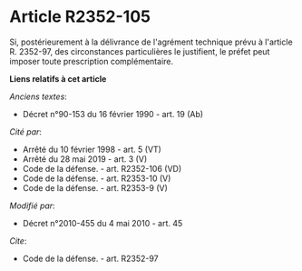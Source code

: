 # Article R2352-105

Si, postérieurement à la délivrance de l'agrément technique prévu à l'article R. 2352-97, des circonstances particulières le
justifient, le préfet peut imposer toute prescription complémentaire.

**Liens relatifs à cet article**

_Anciens textes_:

  - Décret n°90-153 du 16 février 1990 - art. 19 (Ab)

_Cité par_:

  - Arrêté du 10 février 1998 - art. 5 (VT)
  - Arrêté du 28 mai 2019 - art. 3 (V)
  - Code de la défense. - art. R2352-106 (VD)
  - Code de la défense. - art. R2353-10 (V)
  - Code de la défense. - art. R2353-9 (V)

_Modifié par_:

  - Décret n°2010-455 du 4 mai 2010 - art. 45

_Cite_:

  - Code de la défense. - art. R2352-97
